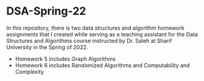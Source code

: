 # DSA-Spring-22
In this repository, there is two data structures and algorithm homework assignments that I created while serving as a teaching assistant for the Data Structures and Algorithms course instructed by Dr. Saleh at Sharif University in the Spring of 2022.
- Homework 5 includes Graph Algorithms
- Homework 6 includes Randomized Algorithms and Computability and Complexity
